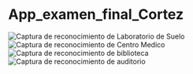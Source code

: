 # App_examen_final_Cortez
![Captura de reconocimiento de Laboratorio de Suelo](https://github.com/AngieCortezC/App_examen_final_Cortez/assets/135851287/fcdd4cac-16e8-4226-bd4c-b56b75f58363)
![Captura de reconocimiento de Centro Medico](https://github.com/AngieCortezC/App_examen_final_Cortez/assets/135851287/12ea809d-8b77-4db3-9bd4-874faa9dec72)
![Captura de reconocimiento de biblioteca](https://github.com/AngieCortezC/App_examen_final_Cortez/assets/135851287/d2010b83-0c76-48dd-bda9-5e06dcddc93c)
![Captura de reconocimiento de auditorio](https://github.com/AngieCortezC/App_examen_final_Cortez/assets/135851287/9b0fa94a-0d74-4a5f-9e62-8a1a668a6711)
